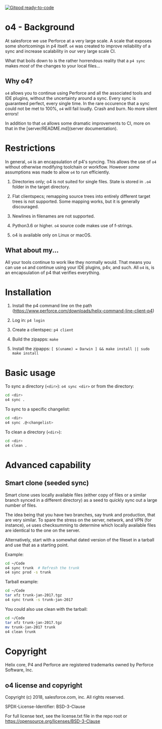 [![Gitpod ready-to-code](https://img.shields.io/badge/Gitpod-ready--to--code-blue?logo=gitpod)](https://gitpod.io/#https://github.com/salesforce/o4)

# o4 - Background

At salesforce we use Perforce at a very large scale. A scale that
exposes some shortcomings in p4 itself. `o4` was created to improve
reliability of a sync and increase scalability in our very large scale
CI.

What that boils down to is the rather horrendous reality that a `p4
sync` makes *most* of the changes to your local files...

## Why o4?

`o4` allows you to continue using Perforce and all the associated
tools and IDE plugins, without the uncertainty around a sync. Every
sync is guaranteed perfect, every single time. In the rare occurence
that a sync could not be met to 100%, `o4` will fail loudly. Crash and
burn. No more silent errors!

In addition to that `o4` allows some dramatic improvements to CI, more
on that in the [server/README.md](server documentation).

# Restrictions

In general, `o4` is an encapsulation of p4's syncing. This allows the use of
`o4` without otherwise modifying toolchain or workflow. However *some*
assumptions was made to allow `o4` to run efficiently.

1. Directories only; o4 is not suited for single files. State is
stored in `.o4` folder in the target directory.

2. Flat clientspecs; remapping source trees into entirely different
target trees is not supported. Some mapping works, but it is generally
discouraged.

3. Newlines in filenames are not supported.

4. Python3.6 or higher. `o4` source code makes use of f-strings.

5. o4 is available only on Linux or macOS.

## What about my...

All your tools continue to work like they normally would. That means
you can use `o4` and continue using your IDE plugins, p4v, and
such. All `o4` is, is an encapsulation of p4 that verifies everything.

# Installation

1. Install the p4 command line on the path
(https://www.perforce.com/downloads/helix-command-line-client-p4)

2. Log in: `p4 login`

3. Create a clientspec: `p4 client`

4. Build the zipapps: `make`

5. Install the zipapps: `[ $(uname) = Darwin ] && make install || sudo make install`

# Basic usage

To sync a directory (`<dir>`): `o4 sync <dir>` or from the directory:

```sh
cd <dir>
o4 sync .
```

To sync to a specific changelist:

```sh
cd <dir>
o4 sync .@<changelist>
```

To clean a directory (`<dir>`):

```sh
cd <dir>
o4 clean .
```

# Advanced capability


## Smart clone (seeded sync)

Smart clone uses locally available files (either copy of files or a
similar branch synced in a different directory) as a seed to quickly
sync out a large number of files.

The idea being that you have two branches, say trunk and production,
that are very similar. To spare the stress on the server, network, and
VPN (for instance), `o4` uses checksumming to determine which locally
available files are identical to the one on the server.

Alternatively, start with a somewhat dated version of the fileset in a
tarball and use that as a starting point.

Example:

```sh
cd ~/Code
o4 sync trunk  # Refresh the trunk
o4 sync prod -s trunk
```

Tarball example:

```sh
cd ~/Code
tar xfz trunk-jan-2017.tgz
o4 sync trunk -s trunk-jan-2017
```

You could also use clean with the tarball:

```sh
cd ~/Code
tar xfz trunk-jan-2017.tgz
mv trunk-jan-2017 trunk
o4 clean trunk
```

# Copyright

Helix core, P4 and Perforce are registered trademarks owned by
Perforce Software, Inc.

## o4 license and copyright

Copyright (c) 2018, salesforce.com, inc. All rights reserved.

SPDX-License-Identifier: BSD-3-Clause

For full license text, see the license.txt file in the repo root or https://opensource.org/licenses/BSD-3-Clause
